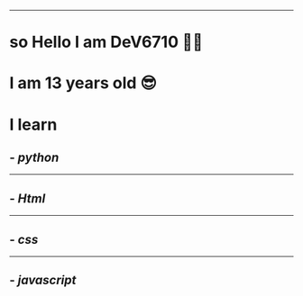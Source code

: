 <!--Hey😃,it is me mario 😄 haha-->
------------------------------------
# so Hello I am DeV6710 🐱‍💻
# I am 13 years old 😎



# **I learn** 

## - ***python*** 
------
## - ***Html***
------
## - ***css***
------
## - ***javascript***
